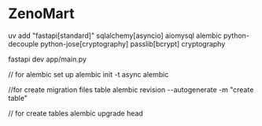 # ZenoMart
uv add "fastapi[standard]" sqlalchemy[asyncio] aiomysql alembic python-decouple python-jose[cryptography] passlib[bcrypt] cryptography

fastapi dev app/main.py

// for alembic set up
alembic init -t async alembic

//for create migration files table
alembic revision --autogenerate -m "create table"

// for create tables
alembic upgrade head